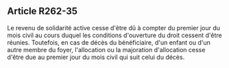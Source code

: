 ## Article R262-35

Le revenu de solidarité active cesse d'être dû à compter du premier jour du mois civil au cours duquel les
conditions d'ouverture du droit cessent d'être réunies. Toutefois, en cas de décès du bénéficiaire, d'un enfant
ou d'un autre membre du foyer, l'allocation ou la majoration d'allocation cesse d'être due au premier jour du
mois civil qui suit celui du décès.

